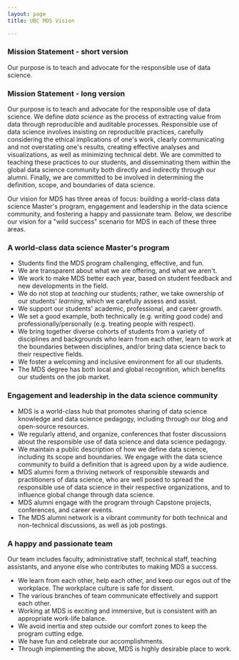 ```yaml
---
layout: page
title: UBC MDS Vision

---
```


### Mission Statement - short version

Our purpose is to teach and advocate for the responsible use of data science.

### Mission Statement - long version

Our purpose is to teach and advocate for the responsible use of data science.
We define _data science_ as the process of extracting value from data through reproducible and auditable processes. 
Responsible use of data science involves insisting on reproducible practices, carefully considering the ethical implications of one's work, clearly communicating and not overstating one's results, creating effective analyses and visualizations, as well as minimizing technical debt.
We are committed to teaching these practices to our students, and disseminating them within the global data science community both directly and indirectly through our alumni. Finally, we are committed to be involved in determining the definition, scope, and boundaries of data science. 

Our vision for MDS has three areas of focus: building a world-class data science Master's program, engagement and leadership in the data science community, and fostering a happy and passionate team. Below, we describe our vision for a "wild success" scenario for MDS in each of these three areas. 

### A world-class data science Master's program

- Students find the MDS program challenging, effective, and fun.
- We are transparent about what we are offering, and what we aren't.
- We work to make MDS better each year, based on student feedback and new developments in the field.
- We do not stop at _teaching_ our students; rather, we take ownership of our students' _learning_, which we carefully assess and assist.
- We support our students' academic, professional, and career growth.
- We set a good example, both technically (e.g. writing good code) and professionally/personally (e.g. treating people with respect).
- We bring together diverse cohorts of students from a variety of disciplines and backgrounds who learn from each other, learn to work at the boundaries between disciplines, and/or bring data science back to their respective fields.
- We foster a welcoming and inclusive environment for all our students. 
- The MDS degree has both local and global recognition, which benefits our students on the job market.

### Engagement and leadership in the data science community

- MDS is a world-class hub that promotes sharing of data science knowledge and data science pedagogy, including through our blog and open-source resources.
- We regularly attend, and organize, conferences that foster discussions about the responsible use of data science and data science pedagogy.
- We maintain a public description of how we define data science, including its scope and boundaries. We engage with the data science community to build a definition that is agreed upon by a wide audience.
- MDS alumni form a thriving network of responsible stewards and practitioners of data science, who are well posed to spread the responsible use of data science in their respective organizations, and to influence global change through data science.
- MDS alumni engage with the program through Capstone projects, conferences, and career events.
- The MDS alumni network is a vibrant community for both technical and non-technical discussions, as well as job postings. 

### A happy and passionate team

Our team includes faculty, administrative staff, technical staff, teaching assistants, and anyone else who contributes to making MDS a success.

- We learn from each other, help each other, and keep our egos out of the workplace. The workplace culture is safe for dissent.
- The various branches of team communicate effectively and support each other.
- Working at MDS is exciting and immersive, but is consistent with an appropriate work-life balance. 
- We avoid inertia and step outside our comfort zones to keep the program cutting edge.
- We have fun and celebrate our accomplishments.
- Through implementing the above, MDS is highly desirable place to work.
